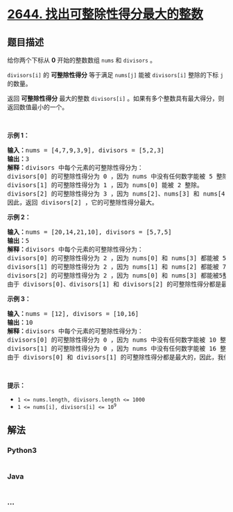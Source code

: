 # [2644. 找出可整除性得分最大的整数](https://leetcode-cn.com/problems/find-the-maximum-divisibility-score)



## 题目描述

<!-- 这里写题目描述 -->

<p>给你两个下标从 <strong>0</strong> 开始的整数数组 <code>nums</code> 和 <code>divisors</code> 。</p>

<p><code>divisors[i]</code> 的 <strong>可整除性得分</strong> 等于满足 <code>nums[j]</code> 能被 <code>divisors[i]</code> 整除的下标 <code>j</code> 的数量。</p>

<p>返回 <strong>可整除性得分</strong> 最大的整数 <code>divisors[i]</code> 。如果有多个整数具有最大得分，则返回数值最小的一个。</p>

<p>&nbsp;</p>

<p><strong>示例 1：</strong></p>

<pre>
<strong>输入：</strong>nums = [4,7,9,3,9], divisors = [5,2,3]
<strong>输出：</strong>3
<strong>解释：</strong>divisors 中每个元素的可整除性得分为：
divisors[0] 的可整除性得分为 0 ，因为 nums 中没有任何数字能被 5 整除。
divisors[1] 的可整除性得分为 1 ，因为 nums[0] 能被 2 整除。 
divisors[2] 的可整除性得分为 3 ，因为 nums[2]、nums[3] 和 nums[4] 都能被 3 整除。 
因此，返回 divisors[2] ，它的可整除性得分最大。
</pre>

<p><strong>示例 2：</strong></p>

<pre>
<strong>输入：</strong>nums = [20,14,21,10], divisors = [5,7,5]
<strong>输出：</strong>5
<strong>解释：</strong>divisors 中每个元素的可整除性得分为：
divisors[0] 的可整除性得分为 2 ，因为 nums[0] 和 nums[3] 都能被 5 整除。
divisors[1] 的可整除性得分为 2 ，因为 nums[1] 和 nums[2] 都能被 7 整除。
divisors[2] 的可整除性得分为 2 ，因为 nums[0] 和 nums[3] 都能被5整除。 
由于 divisors[0]、divisors[1] 和 divisors[2] 的可整除性得分都是最大的，因此，我们返回数值最小的一个，即 divisors[2] 。
</pre>

<p><strong>示例 3：</strong></p>

<pre>
<strong>输入：</strong>nums = [12], divisors = [10,16]
<strong>输出：</strong>10
<strong>解释：</strong>divisors 中每个元素的可整除性得分为：
divisors[0] 的可整除性得分为 0 ，因为 nums 中没有任何数字能被 10 整除。
divisors[1] 的可整除性得分为 0 ，因为 nums 中没有任何数字能被 16 整除。 
由于 divisors[0] 和 divisors[1] 的可整除性得分都是最大的，因此，我们返回数值最小的一个，即 divisors[0] 。
</pre>

<p>&nbsp;</p>

<p><strong>提示：</strong></p>

<ul>
	<li><code>1 &lt;= nums.length, divisors.length &lt;= 1000</code></li>
	<li><code>1 &lt;= nums[i], divisors[i] &lt;= 10<sup>9</sup></code></li>
</ul>


## 解法

<!-- 这里可写通用的实现逻辑 -->

<!-- tabs:start -->

### **Python3**

<!-- 这里可写当前语言的特殊实现逻辑 -->

```python

```

### **Java**

<!-- 这里可写当前语言的特殊实现逻辑 -->

```java

```

### **...**

```

```

<!-- tabs:end -->
